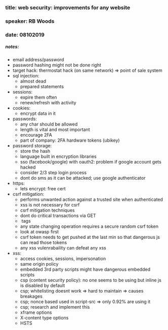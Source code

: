 ### title: web security: improvements for any website
### speaker: RB Woods
### date: 08102019

##### notes:
- email address/password
- password hashing might not be done right
- target hack: thermostat hack (on same network) => point of sale system
- sql injection: 
  - almost dead
  - prepared statements
- sessions:
  - expire them often
  - renew/refresh with activity
- cookies:
  - encrypt data in it
- passwords:
  - any char should be allowed
  - length is vital and most important
  - encourage 2FA
  - part of company: 2FA hardware tokens (ubikey)
- password storage:
  - store the hash
  - language built in encryption libraries
  - sso (facebook/google) with oauth2: problem if google account gets hacked
  - consider 2/3 step login process
  - dont do sms as it can be attacked; use google authenticator
- https:
  - lets encrypt: free cert
- csrf mitigation:
  - performs unwanted action against a trusted site when authenticated
  - xss is not necessary for csrf
  - csrf mitigation techniques
  - dont do critical transactions via GET
  - <img src> tags
  - any state changing operation requires a secure random csrf token
  - look at owasp first
  - csrf token needs to get pushed at the last min so that dangerous js can read those tokens
  - any xss vulenrabaility can defeat any xss
- xss:
  - access cookies, sessions, impersonation
  - same origin policy
  - embedded 3rd party scripts might have dangerous embedded scripts
  - csp (content security policy): no one seems to be using but inline js is disabled by default
  - csp; whitelisting doesnt work => hard to maintain => causes breakages
  - csp; nonce based used in script-src => only 0.92% are using it
  - csp; research and implement this
  - xframe options
  - X-content type options
  - HSTS

